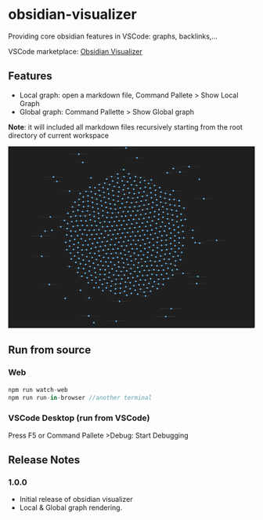 # obsidian-visualizer  
 
Providing core obsidian features in VSCode: graphs, backlinks,...

VSCode marketplace: [Obsidian Visualizer](https://marketplace.visualstudio.com/items?itemName=khuongduy354.obsidian-visualizer)

## Features 

- Local graph: open a markdown file, Command Pallete > Show Local Graph 
- Global graph: Command Pallette > Show Global graph 

**Note**: it will included all markdown files recursively starting from the root directory of current workspace


![global graph demo](images/demo_dark.png)

## Run from source 
### Web 
```js 
npm run watch-web  
npm run run-in-browser //another terminal 
``` 

### VSCode Desktop (run from VSCode)
Press F5 or  Command Pallete >Debug: Start Debugging 


## Release Notes 

### 1.0.0

- Initial release of obsidian visualizer
- Local & Global graph rendering.


